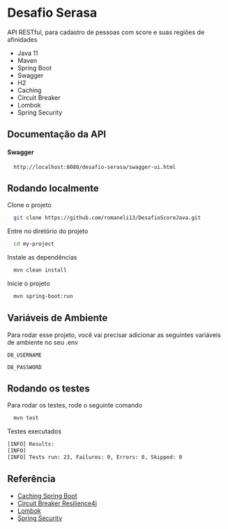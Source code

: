 
# Desafio Serasa

API RESTful, para cadastro de pessoas com score e suas regiões de afinidades

- Java 11
- Maven 
- Spring Boot
- Swagger
- H2
- Caching
- Circuit Breaker
- Lombok
- Spring Security


## Documentação da API

#### Swagger

```http
  http://localhost:8080/desafio-serasa/swagger-ui.html
```

## Rodando localmente

Clone o projeto

```bash
  git clone https://github.com/romaneli13/DesafioScoreJava.git
```

Entre no diretório do projeto

```bash
  cd my-project
```

Instale as dependências

```bash
  mvn clean install
```

Inicie o projeto

```bash
  mvn spring-boot:run
```

## Variáveis de Ambiente

Para rodar esse projeto, você vai precisar adicionar as seguintes variáveis de ambiente no seu .env

`DB_USERNAME`

`DB_PASSWORD`


## Rodando os testes

Para rodar os testes, rode o seguinte comando

```bash
  mvn test
```


Testes executados

```bash
[INFO] Results:
[INFO]
[INFO] Tests run: 23, Failures: 0, Errors: 0, Skipped: 0
```

## Referência

 - [Caching Spring Boot](https://spring.io/guides/gs/caching/)
 - [Circuit Breaker Resilience4j](https://resilience4j.readme.io/docs/circuitbreaker)
 - [Lombok](https://projectlombok.org/features/)
 - [Spring Security](https://spring.io/projects/spring-security)

